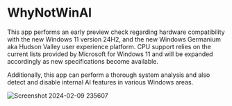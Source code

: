 # WhyNotWinAI
This app performs an early preview check regarding hardware compatibility with the new Windows 11 version 24H2, and the new Windows Germanium aka Hudson Valley user experience platform. CPU support relies on the current lists provided by Microsoft for Windows 11 and will be expanded accordingly as new specifications become available. 

Additionally, this app can perform a thorough system analysis and also detect and disable internal AI features in various Windows areas. 

![Screenshot 2024-02-09 235607](https://github.com/builtbybel/WhyNotWinAI/assets/57478606/ad549c8f-a955-432b-8b92-9d034c3dc8ce)
